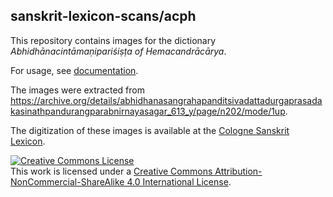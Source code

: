 ## sanskrit-lexicon-scans/acph

This repository contains images for the dictionary *Abhidhānacintāmaṇipariśiṣṭa of Hemacandrācārya*.

For usage, see [documentation](https://github.com/sanskrit-lexicon-scans/documentation).

The images were extracted from https://archive.org/details/abhidhanasangrahapanditsivadattadurgaprasadakasinathpandurangparabnirnayasagar_613_y/page/n202/mode/1up.

The digitization of these images 
is available at the [Cologne Sanskrit Lexicon](https://www.sanskrit-lexicon.uni-koeln.de/).

<a rel="license" href="http://creativecommons.org/licenses/by-nc-sa/4.0/"><img alt="Creative Commons License" style="border-width:0" src="https://i.creativecommons.org/l/by-nc-sa/4.0/88x31.png" /></a><br />This work is licensed under a <a rel="license" href="http://creativecommons.org/licenses/by-nc-sa/4.0/">Creative Commons Attribution-NonCommercial-ShareAlike 4.0 International License</a>.
